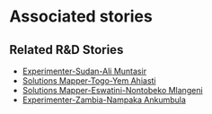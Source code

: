 # Associated stories

<!-- !!DO NOT REMOVE!! start autogenerated hyperlinks -->
## Related R&D Stories
- [Experimenter-Sudan-Ali Muntasir](/stories/?doc=Experimenters_SDN)
- [Solutions Mapper\-Togo\-Yem Ahiasti](/stories/?doc=SolutionMappers_TGO)
- [Solutions Mapper-Eswatini-Nontobeko Mlangeni](/stories/?doc=SolutionMappers_SWZ)
- [Experimenter-Zambia-Nampaka Ankumbula](/stories/?doc=Experimenters_ZMB)
<!-- !!DO NOT REMOVE!! end autogenerated hyperlinks -->